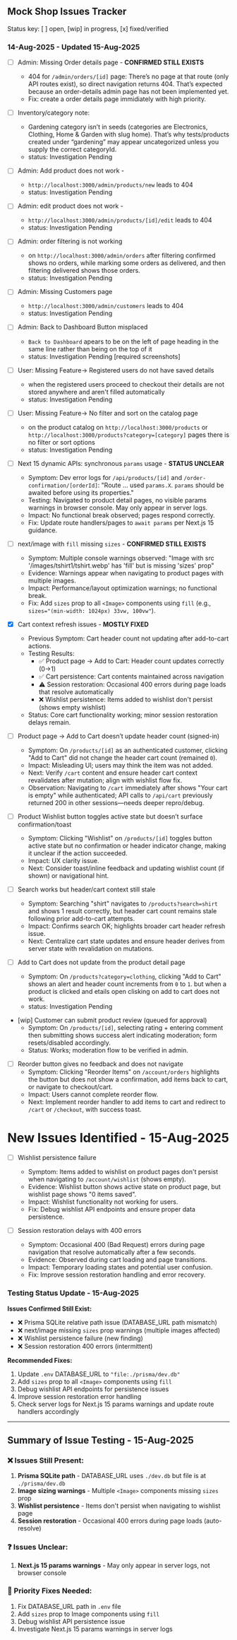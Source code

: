 ## Mock Shop Issues Tracker

Status key: [ ] open, [wip] in progress, [x] fixed/verified

### 14-Aug-2025 - Updated 15-Aug-2025
- [ ] Admin: Missing Order details page - **CONFIRMED STILL EXISTS**
  - 404 for `/admin/orders/[id]` page: There’s no page at that route (only API routes exist), so direct navigation returns 404. That’s expected because an order-details admin page has not been implemented yet.
  - Fix: create a order details page immidiately with high priority.

- [ ] Inventory/category note: 
  - Gardening category isn’t in seeds (categories are Electronics, Clothing, Home & Garden with slug home). That’s why tests/products created under “gardening” may appear uncategorized unless you supply the correct categoryId.
  - status: Investigation Pending

- [ ] Admin: Add product does not work - 
  - `http://localhost:3000/admin/products/new` leads to 404
  - status: Investigation Pending

- [ ] Admin: edit product does not work - 
  - `http://localhost:3000/admin/products/[id]/edit` leads to 404
  - status: Investigation Pending

- [ ] Admin: order filtering is not working
  - on `http://localhost:3000/admin/orders` after filtering confirmed shows no orders, while marking some orders as delivered, and then filtering delivered shows those orders.
  - status: Investigation Pending

- [ ] Admin: Missing Customers page
  - `http://localhost:3000/admin/customers` leads to 404
  - status: Investigation Pending

- [ ] Admin: Back to Dashboard Button misplaced
  - `Back to Dashboard` apears to be on the left of page heading in the same line rather than being on the top of it
  - status: Investigation Pending [required screenshots]

- [ ] User: Missing Feature-> Registered users do not have saved details
  - when the registered users proceed to checkout their details are not stored anywhere and aren't filled automatically
  - status: Investigation Pending

- [ ] User: Missing Feature-> No filter and sort on the catalog page
  - on the  product catalog on `http://localhost:3000/products` or `http://localhost:3000/products?category=[category]` pages there is no filter or sort options
  - status: Investigation Pending

- [ ] Next 15 dynamic APIs: synchronous `params` usage - **STATUS UNCLEAR**
  - Symptom: Dev error logs for `/api/products/[id]` and `/order-confirmation/[orderId]`: "Route ... used `params.X`. `params` should be awaited before using its properties."
  - Testing: Navigated to product detail pages, no visible params warnings in browser console. May only appear in server logs.
  - Impact: No functional break observed; pages respond correctly.
  - Fix: Update route handlers/pages to `await params` per Next.js 15 guidance.

- [ ] next/image with `fill` missing `sizes` - **CONFIRMED STILL EXISTS**
  - Symptom: Multiple console warnings observed: "Image with src '/images/tshirt1/tshirt.webp' has 'fill' but is missing 'sizes' prop"
  - Evidence: Warnings appear when navigating to product pages with multiple images.
  - Impact: Performance/layout optimization warnings; no functional break.
  - Fix: Add `sizes` prop to all `<Image>` components using `fill` (e.g., `sizes="(min-width: 1024px) 33vw, 100vw"`).

- [x] Cart context refresh issues - **MOSTLY FIXED**
  - Previous Symptom: Cart header count not updating after add-to-cart actions.
  - Testing Results: 
    - ✅ Product page → Add to Cart: Header count updates correctly (0→1)
    - ✅ Cart persistence: Cart contents maintained across navigation
    - ⚠️ Session restoration: Occasional 400 errors during page loads that resolve automatically
    - ❌ Wishlist persistence: Items added to wishlist don't persist (shows empty wishlist)
  - Status: Core cart functionality working; minor session restoration delays remain.

- [ ] Product page → Add to Cart doesn’t update header count (signed-in)
  - Symptom: On `/products/[id]` as an authenticated customer, clicking "Add to Cart" did not change the header cart count (remained `0`).
  - Impact: Misleading UI; users may think the item was not added.
  - Next: Verify `/cart` content and ensure header cart context revalidates after mutation; align with wishlist flow fix.
  - Observation: Navigating to `/cart` immediately after shows "Your cart is empty" while authenticated; API calls to `/api/cart` previously returned 200 in other sessions—needs deeper repro/debug.

- [ ] Product Wishlist button toggles active state but doesn’t surface confirmation/toast
  - Symptom: Clicking "Wishlist" on `/products/[id]` toggles button active state but no confirmation or header indicator change, making it unclear if the action succeeded.
  - Impact: UX clarity issue.
  - Next: Consider toast/inline feedback and updating wishlist count (if shown) or navigational hint.

- [ ] Search works but header/cart context still stale
  - Symptom: Searching "shirt" navigates to `/products?search=shirt` and shows 1 result correctly, but header cart count remains stale following prior add-to-cart attempts.
  - Impact: Confirms search OK; highlights broader cart header refresh issue.
  - Next: Centralize cart state updates and ensure header derives from server state with revalidation on mutations.

- [ ] Add to Cart does not update from the product detail page
  - Symptom: On `/products?category=clothing`, clicking "Add to Cart" shows an alert and header count increments from `0` to `1`. but when a product is clicked and etails open clisking on add to cart does not work.
  - status: Investigation Pending

- [wip] Customer can submit product review (queued for approval)
  - Symptom: On `/products/[id]`, selecting rating + entering comment then submitting shows success alert indicating moderation; form resets/disabled accordingly.
  - Status: Works; moderation flow to be verified in admin.


- [ ] Reorder button gives no feedback and does not navigate
  - Symptom: Clicking "Reorder Items" on `/account/orders` highlights the button but does not show a confirmation, add items back to cart, or navigate to checkout/cart.
  - Impact: Users cannot complete reorder flow.
  - Next: Implement reorder handler to add items to cart and redirect to `/cart` or `/checkout`, with success toast.
##
# New Issues Identified - 15-Aug-2025

- [ ] Wishlist persistence failure
  - Symptom: Items added to wishlist on product pages don't persist when navigating to `/account/wishlist` (shows empty).
  - Evidence: Wishlist button shows active state on product page, but wishlist page shows "0 items saved".
  - Impact: Wishlist functionality not working for users.
  - Fix: Debug wishlist API endpoints and ensure proper data persistence.

- [ ] Session restoration delays with 400 errors
  - Symptom: Occasional 400 (Bad Request) errors during page navigation that resolve automatically after a few seconds.
  - Evidence: Observed during cart loading and page transitions.
  - Impact: Temporary loading states and potential user confusion.
  - Fix: Improve session restoration handling and error recovery.

### Testing Status Update - 15-Aug-2025

**Issues Confirmed Still Exist:**
- ❌ Prisma SQLite relative path issue (DATABASE_URL path mismatch)
- ❌ next/image missing `sizes` prop warnings (multiple images affected)
- ❌ Wishlist persistence failure (new finding)
- ❌ Session restoration 400 errors (intermittent)

**Recommended Fixes:**
1. Update `.env` DATABASE_URL to `"file:./prisma/dev.db"`
2. Add `sizes` prop to all `<Image>` components using `fill`
3. Debug wishlist API endpoints for persistence issues
4. Improve session restoration error handling
5. Check server logs for Next.js 15 params warnings and update route handlers accordingly
---


## Summary of Issue Testing - 15-Aug-2025


### ❌ Issues Still Present:
1. **Prisma SQLite path** - DATABASE_URL uses `./dev.db` but file is at `./prisma/dev.db`
2. **Image sizing warnings** - Multiple `<Image>` components missing `sizes` prop
3. **Wishlist persistence** - Items don't persist when navigating to wishlist page
4. **Session restoration** - Occasional 400 errors during page loads (auto-resolve)

### ❓ Issues Unclear:
1. **Next.js 15 params warnings** - May only appear in server logs, not browser console

### 🔧 Priority Fixes Needed:
1. Fix DATABASE_URL path in `.env` file
2. Add `sizes` prop to Image components using `fill`
3. Debug wishlist API persistence issue
4. Investigate Next.js 15 params warnings in server logs